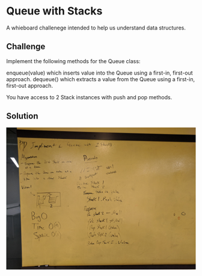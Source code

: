 # Queue with Stacks
A whieboard challenege intended to help us understand data structures. 

## Challenge
Implement the following methods for the Queue class:

enqueue(value) which inserts value into the Queue using a first-in, first-out approach.
dequeue() which extracts a value from the Queue using a first-in, first-out approach.

You have access to 2 Stack instances with push and pop methods.

## Solution
![queue-with-stacks](../../assets/queue-with-stacks.jpg)